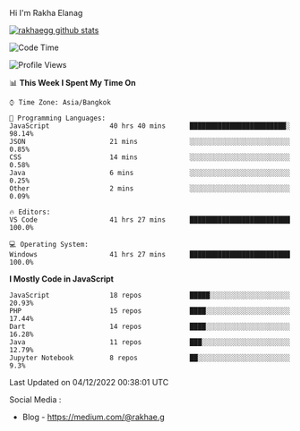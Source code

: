 Hi I'm Rakha Elanag


[![rakhaegg github stats](https://github-readme-stats.vercel.app/api?username=rakhaegg)](https://github.com/rakhaegg/rakhaegg)




<!--START_SECTION:waka-->
![Code Time](http://img.shields.io/badge/Code%20Time-1%2C068%20hrs%202%20mins-blue)

![Profile Views](http://img.shields.io/badge/Profile%20Views-1-blue)

📊 **This Week I Spent My Time On** 

```text
⌚︎ Time Zone: Asia/Bangkok

💬 Programming Languages: 
JavaScript               40 hrs 40 mins      ████████████████████████░   98.14% 
JSON                     21 mins             ░░░░░░░░░░░░░░░░░░░░░░░░░   0.85% 
CSS                      14 mins             ░░░░░░░░░░░░░░░░░░░░░░░░░   0.58% 
Java                     6 mins              ░░░░░░░░░░░░░░░░░░░░░░░░░   0.25% 
Other                    2 mins              ░░░░░░░░░░░░░░░░░░░░░░░░░   0.09%

🔥 Editors: 
VS Code                  41 hrs 27 mins      █████████████████████████   100.0%

💻 Operating System: 
Windows                  41 hrs 27 mins      █████████████████████████   100.0%

```

**I Mostly Code in JavaScript** 

```text
JavaScript               18 repos            █████░░░░░░░░░░░░░░░░░░░░   20.93% 
PHP                      15 repos            ████░░░░░░░░░░░░░░░░░░░░░   17.44% 
Dart                     14 repos            ████░░░░░░░░░░░░░░░░░░░░░   16.28% 
Java                     11 repos            ███░░░░░░░░░░░░░░░░░░░░░░   12.79% 
Jupyter Notebook         8 repos             ██░░░░░░░░░░░░░░░░░░░░░░░   9.3%

```



 Last Updated on 04/12/2022 00:38:01 UTC
<!--END_SECTION:waka-->

Social Media : 
- Blog - https://medium.com/@rakhae.g

